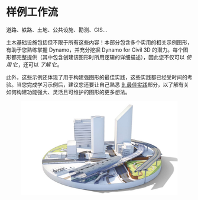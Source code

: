 # 样例工作流

道路、铁路、土地、公共设施、勘测、GIS...

土木基础设施包括但不限于所有这些内容！本部分包含多个实用的相关示例图形，有助于您熟练掌握 Dynamo，并充分挖掘 Dynamo for Civil 3D 的潜力。每个图形都完整提供（其中包含创建该图形时所用逻辑的详细描述），因此您不仅可以 _使用_ 它，还可以 _了解_ 它。

此外，这些示例还体现了用于构建强图形的最佳实践，这些实践都已经受时间的考验。当您完成学习示例后，建议您还要让自己熟悉 [9_最佳实践](../../9\_best\_practices/ "mention")部分，以了解有关如何构建功能强大、灵活且可维护的图形的更多想法。

<figure><img src="../../.gitbook/assets/aec-bim-infrastructure-design-image_transparent.jpg" alt=""><figcaption></figcaption></figure>
